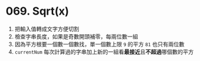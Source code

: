 # 069. Sqrt(x)
1. 把輸入值轉成文字方便切割
2. 檢查字串長度，如果是奇數開頭補零，每兩位數一組
3. 因為平方根要一個數一個數找，單一個數上限 `9` 的平方 `81` 也只有兩位數
4. `currentNum` 每次計算過的字串加上新的一組看**最接近**且**不超過**哪個數的平方
